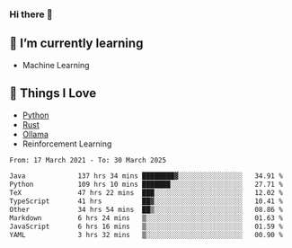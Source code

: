 ### Hi there 👋
<!-- ## About Me -->

## 🌱 I’m currently learning
- Machine Learning

## 🥰 Things I Love
- [Python](https://www.python.org/) 
- [Rust](https://www.rust-lang.org/)
- [Ollama](https://ollama.com)
- Reinforcement Learning

<!--START_SECTION:waka-->

```txt
From: 17 March 2021 - To: 30 March 2025

Java             137 hrs 34 mins ████████▓░░░░░░░░░░░░░░░░   34.91 %
Python           109 hrs 10 mins ███████░░░░░░░░░░░░░░░░░░   27.71 %
TeX              47 hrs 22 mins  ███░░░░░░░░░░░░░░░░░░░░░░   12.02 %
TypeScript       41 hrs          ██▓░░░░░░░░░░░░░░░░░░░░░░   10.41 %
Other            34 hrs 54 mins  ██▒░░░░░░░░░░░░░░░░░░░░░░   08.86 %
Markdown         6 hrs 24 mins   ▒░░░░░░░░░░░░░░░░░░░░░░░░   01.63 %
JavaScript       6 hrs 16 mins   ▒░░░░░░░░░░░░░░░░░░░░░░░░   01.59 %
YAML             3 hrs 32 mins   ▒░░░░░░░░░░░░░░░░░░░░░░░░   00.90 %
```

<!--END_SECTION:waka-->

<!--
**CharlesC03/CharlesC03** is a ✨ _special_ ✨ repository because its `README.md` (this file) appears on your GitHub profile.

Here are some ideas to get you started:

- 🔭 I’m currently working on ...
- 🌱 I’m currently learning ...
- 👯 I’m looking to collaborate on ...
- 🤔 I’m looking for help with ...
- 💬 Ask me about ...
- 📫 How to reach me: ...
- 😄 Pronouns: ...
- ⚡ Fun fact: ...
-->

